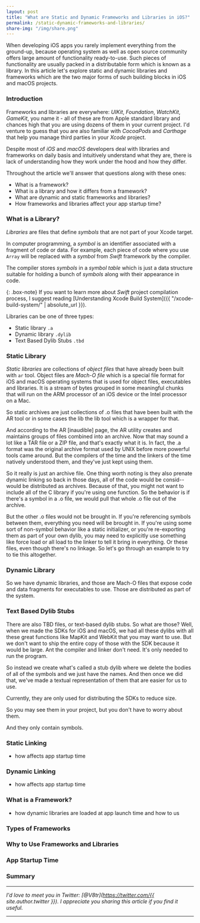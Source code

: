 ```yaml
---
layout: post
title: "What are Static and Dynamic Frameworks and Libraries in iOS?"
permalink: /static-dynamic-frameworks-and-libraries/
share-img: "/img/share.png"
---
```


When developing iOS apps you rarely implement everything from the ground-up, because operating system as well as open source community offers large amount of functionality ready-to-use. Such pieces of functionality are usually packed in a distributable form which is known as a library. In this article let's explore static and dynamic libraries and frameworks which are the two major forms of such building blocks in iOS and macOS projects.

### Introduction

Frameworks and libraries are everywhere: *UIKit*, *Foundation*, *WatchKit*, *GameKit*, you name it - all of these are from Apple standard library and chances high that you are using dozens of them in your current project. I'd venture to guess that you are also familiar with *CocoaPods* and *Carthage* that help you manage third parties in your *Xcode* project.

Despite most of *iOS* and *macOS* developers deal with libraries and frameworks on daily basis and intuitively understand what they are, there is lack of understanding how they work under the hood and how they differ.

Throughout the article we'll answer that questions along with these ones:
- What is a framework?
- What is a library and how it differs from a framework?
- What are dynamic and static frameworks and libraries?
- How frameworks and libraries affect your app startup time?

### What is a Library?

*Libraries* are files that define *symbols* that are not part of your Xcode target.

In computer programming, a *symbol* is an identifier associated with a fragment of code or data. For example, each piece of code where you use `Array` will be replaced with a *symbol* from *Swift* framework by the compiler.

<!-- For example, each time you use an `Array` in your code, the compiler translates it to a symbol from *Foundation* framework which is not a part of your app. -->

The compiler stores *symbols* in a *symbol table* which is just a data structure suitable for holding a bunch of *symbols* along with their appearance in code.

{: .box-note}
If you want to learn more about *Swift* project compilation process, I suggest reading [Understanding Xcode Build System]({{ "/xcode-build-system/" | absolute_url }}).

Libraries can be one of three types:
- Static library `.a`
- Dynamic library `.dylib`
- Text Based Dylib Stubs `.tbd`

### Static Library

*Static libraries* are collections of *object files* that have already been built with `ar` tool. Object files are *Mach-O file* which is a special file format for iOS and macOS operating systems that is used for object files, executables and libraries. It is a stream of bytes grouped in some meaningful chunks that will run on the ARM processor of an iOS device or the Intel processor on a Mac.

So static archives are just collections of .o files that have been built with the AR tool or in some cases the lib the lib tool which is a wrapper for that.

And according to the AR [inaudible] page, the AR utility creates and maintains groups of files combined into an archive. Now that may sound a lot like a TAR file or a ZIP file, and that's exactly what it is. In fact, the .a format was the original archive format used by UNIX before more powerful tools came around. But the compilers of the time and the linkers of the time natively understood them, and they've just kept using them.

So it really is just an archive file. One thing worth noting is they also prenate dynamic linking so back in those days, all of the code would be consid-- would be distributed as archives. Because of that, you might not want to include all of the C library if you're using one function. So the behavior is if there's a symbol in a .o file, we would pull that whole .o file out of the archive.

But the other .o files would not be brought in. If you're referencing symbols between them, everything you need will be brought in. If you're using some sort of non-symbol behavior like a static initializer, or you're re-exporting them as part of your own dylib, you may need to explicitly use something like force load or all load to the linker to tell it bring in everything. Or these files, even though there's no linkage. So let's go through an example to try to tie this altogether.

### Dynamic Library

So we have dynamic libraries, and those are Mach-O files that expose code and data fragments for executables to use. Those are distributed as part of the system.

### Text Based Dylib Stubs

There are also TBD files, or text-based dylib stubs. So what are those? Well, when we made the SDKs for iOS and macOS, we had all these dylibs with all these great functions like MapKit and WebKit that you may want to use. But we don't want to ship the entire copy of those with the SDK because it would be large. Ant the compiler and linker don't need. It's only needed to run the program.

So instead we create what's called a stub dylib where we delete the bodies of all of the symbols and we just have the names. And then once we did that, we've made a textual representation of them that are easier for us to use.

Currently, they are only used for distributing the SDKs to reduce size.

So you may see them in your project, but you don't have to worry about them.

And they only contain symbols.

### Static Linking
- how affects app startup time

### Dynamic Linking
- how affects app startup time

### What is a Framework?

- how dynamic libraries are loaded at app launch time and how to us

### Types of Frameworks

### Why to Use Frameworks and Libraries

### App Startup Time
 
### Summary

---

*I'd love to meet you in Twitter: [@V8tr](https://twitter.com/{{ site.author.twitter }}). I appreciate you sharing this article if you find it useful.*

---